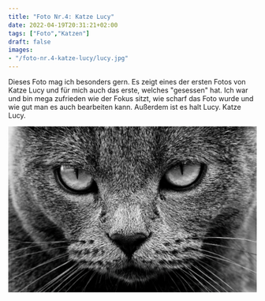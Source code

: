 ```yaml
---
title: "Foto Nr.4: Katze Lucy"
date: 2022-04-19T20:31:21+02:00
tags: ["Foto","Katzen"]
draft: false
images:
- "/foto-nr.4-katze-lucy/lucy.jpg"
---
```

Dieses Foto mag ich besonders gern. Es zeigt eines der ersten Fotos von Katze Lucy und für mich auch das erste, welches "gesessen" hat. Ich war und bin mega zufrieden wie der Fokus sitzt, wie scharf das Foto wurde und wie gut man es auch bearbeiten kann. Außerdem ist es halt Lucy. Katze Lucy.

[![Katze Lucy](lucy.jpg)](lucy.jpg)